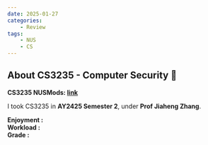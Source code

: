 ```yaml
---
date: 2025-01-27
categories:
    - Review
tags:
    - NUS
    - CS
---
```


## About CS3235 - Computer Security 👮

**CS3235 NUSMods: [link](https://nusmods.com/courses/CS3235/computer-security)**  

I took CS3235 in **AY2425 Semester 2**, under **Prof Jiaheng Zhang**. 


**Enjoyment :**</br>
**Workload :**</br>
**Grade :**</br>

